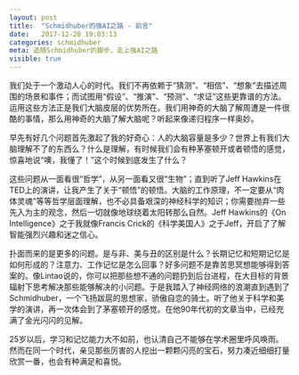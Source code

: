 ```yaml
---
layout: post
title:  "Schmidhuber的强AI之路 - 前言"
date:   2017-12-28 19:03:13
categories: schmidhuber
meta: 追随Schmidhuber的脚步，走上强AI之路
visible: true
---
```

我们处于一个激动人心的时代。我们不再依赖于“猜测”、“相信”、“想象”去描述周围的场景和事件；而试图用“假设”、“推演”、“预测”、“求证”这些更靠谱的方法。运用这些方法正是我们大脑皮层的优势所在。我们用神奇的大脑了解周遭是一件很酷的事情，那么用神奇的大脑了解大脑呢？听起来像递归程序一样奥妙。

早先有好几个问题首先激起了我的好奇心：人的大脑容量是多少？世界上有我们大脑理解不了的东西么？什么是理解，有时候我们会有种茅塞顿开或者顿悟的感觉，惊喜地说“噢，我懂了！”这个时候到底发生了什么？

这些问题从一面看很“哲学”，从另一面看又很“生物”；直到听了Jeff Hawkins在TED上的演讲，让我产生了关于“顿悟”的顿悟。大脑的工作原理，不一定要从“肉体灵魂”等等哲学层面理解，也不必具备艰深的神经科学的知识；你需要抛弃一些先入为主的观念，然后一切就像地球绕着太阳转那么自然。Jeff Hawkins的《On Intelligence》之于我就像Francis Crick的《科学美国人》之于Jeff，开启了了解智能强烈兴趣和迷之信心。

扑面而来的是更多的问题。是与非、美与丑的区别是什么？长期记忆和短期记忆是如何形成的？注意力、工作记忆是怎么回事？好多问题不是靠苦思冥想能够得到答案的。像Lintao说的，你可以把那些想不通的问题扔到后台进程，在大目标的背景辐射下思考解决那些能够解决的小问题。于是我踏入了神经网络的浪潮直到遇到了Schmidhuber，一个飞扬跋扈的思想家，骄傲自恋的骑士。听了他关于科学和美学的演讲，再一次体会到了茅塞顿开的感觉。在他90年代初的文章当中，已经充满了金光闪闪的见解。

25岁以后，学习和记忆能力大不如前，也认清自己不能够在学术圈里呼风唤雨。然而在同一个时代，亲见那些厉害的人挖出一颗颗闪亮的宝石，努力凑近细细打量欣赏一番，也会有种满足和喜悦。


[jekyll]:      http://jekyllrb.com
[jekyll-gh]:   https://github.com/jekyll/jekyll
[jekyll-help]: https://github.com/jekyll/jekyll-help
